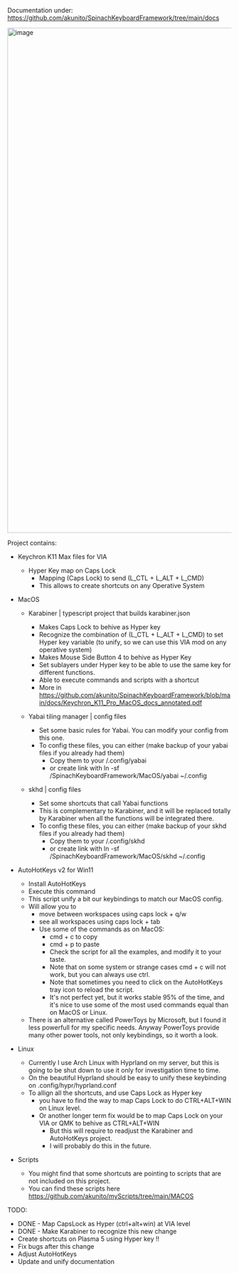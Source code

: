 Documentation under:
https://github.com/akunito/SpinachKeyboardFramework/tree/main/docs

<img width="1135" alt="image" src="https://github.com/akunito/SpinachKeyboardFramework/assets/9993221/717cb4e5-8e10-4f12-940b-2221cf42edd6">


Project contains:
- Keychron K11 Max files for VIA
  - Hyper Key map on Caps Lock
    - Mapping (Caps Lock) to send (L_CTL + L_ALT + L_CMD)
    - This allows to create shortcuts on any Operative System
- MacOS
  - Karabiner | typescript project that builds karabiner.json
      - Makes Caps Lock to behive as Hyper key
      - Recognize the combination of (L_CTL + L_ALT + L_CMD) to set Hyper key variable (to unify, so we can use this VIA mod on any operative system)
      - Makes Mouse Side Button 4 to behive as Hyper Key
      - Set sublayers under Hyper key to be able to use the same key for different functions.
      - Able to execute commands and scripts with a shortcut
      - More in https://github.com/akunito/SpinachKeyboardFramework/blob/main/docs/Keychron_K11_Pro_MacOS_docs_annotated.pdf
        
  - Yabai tiling manager | config files
      - Set some basic rules for Yabai. You can modify your config from this one.
      - To config these files, you can either (make backup of your yabai files if you already had them)
          - Copy them to your /.config/yabai
          - or create link with ln -sf /SpinachKeyboardFramework/MacOS/yabai ~/.config
       
  - skhd | config files
      - Set some shortcuts that call Yabai functions
      - This is complementary to Karabiner, and it will be replaced totally by Karabiner when all the functions will be integrated there.
      - To config these files, you can either (make backup of your skhd files if you already had them)
          - Copy them to your /.config/skhd
          - or create link with ln -sf /SpinachKeyboardFramework/MacOS/skhd ~/.config
         
- AutoHotKeys v2 for Win11
    - Install AutoHotKeys
    - Execute this command
    - This script unify a bit our keybindings to match our MacOS config.
    - Will allow you to
      - move between workspaces using caps lock + q/w
      - see all workspaces using caps lock + tab
      - Use some of the commands as on MacOS:
        - cmd + c to copy
        - cmd + p to paste
        - Check the script for all the examples, and modify it to your taste.
        - Note that on some system or strange cases cmd + c will not work, but you can always use ctrl.
        - Note that sometimes you need to click on the AutoHotKeys tray icon to reload the script.
        - It's not perfect yet, but it works stable 95% of the time, and it's nice to use some of the most used commands equal than on MacOS or Linux.
    - There is an alternative called PowerToys by Microsoft, but I found it less powerfull for my specific needs. Anyway PowerToys provide many other power tools, not only keybindings, so it worth a look.
       
- Linux
  - Currently I use Arch Linux with Hyprland on my server, but this is going to be shut down to use it only for investigation time to time.
  - On the beautiful Hyprland should be easy to unify these keybinding on .config/hypr/hyprland.conf
  - To allign all the shortcuts, and use Caps Lock as Hyper key
    - you have to find the way to map Caps Lock to do CTRL+ALT+WIN on Linux level.
    - Or another longer term fix would be to map Caps Lock on your VIA or QMK to behive as CTRL+ALT+WIN
      - But this will require to readjust the Karabiner and AutoHotKeys project.
      - I will probably do this in the future.

- Scripts
  - You might find that some shortcuts are pointing to scripts that are not included on this project.
  - You can find these scripts here https://github.com/akunito/myScripts/tree/main/MACOS 

TODO:
- DONE - Map CapsLock as Hyper (ctrl+alt+win) at VIA level
- DONE - Make Karabiner to recognize this new change
- Create shortcuts on Plasma 5 using Hyper key !!
- Fix bugs after this change
- Adjust AutoHotKeys
- Update and unify documentation
